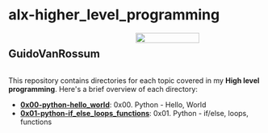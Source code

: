 # alx-higher_level_programming

<div style="display: flex; justify-content: space-between;">
    <h2>GuidoVanRossum</h2>
    <img src="GuidoVanRossum.jpg" style="width: 50%" />
</div>

This repository contains directories for each topic covered in my **High level programming**. Here's a brief overview of each directory:
- [**0x00-python-hello_world**](https://github.com/mdawoud27/alx-higher_level_programming/tree/main/0x00-python-hello_world): 0x00. Python - Hello, World
- [**0x01-python-if_else_loops_functions**](): 0x01. Python - if/else, loops, functions
  
